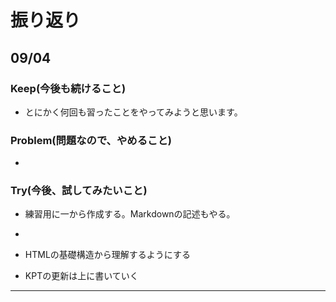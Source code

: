 # 振り返り

## 09/04

### Keep(今後も続けること)

- とにかく何回も習ったことをやってみようと思います。

### Problem(問題なので、やめること)

- 

### Try(今後、試してみたいこと)

- 練習用に一から作成する。Markdownの記述もやる。
- 

- HTMLの基礎構造から理解するようにする
- KPTの更新は上に書いていく

---
